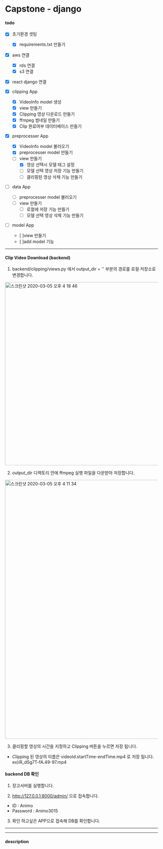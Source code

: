 # Capstone - django

#### todo

- [x] 초기환경 셋팅
  - [x] requirements.txt 만들기
  
- [x] aws 연결
  - [x] rds 연결
  - [x] s3 연결
  
- [x] react django 연결

- [x] clipping App 
  - [x]  VideoInfo model 생성
  - [x]  view 만들기
    - [x]  Clipping 영상 다운로드 만들기
    - [x]  ffmpeg 썸네일 만들기
    - [x]  Clip 완료여부 데이터베이스 만들기
    
- [x] preprocesser App
  - [x]  VideoInfo model 불러오기
  - [x]  preprocesser model 만들기
  - [ ]  view 만들기
      - [x]  영상 선택시 모델 태그 설정
      - [ ]  모델 선택 영상 저장 기능 만들기
      - [ ]  클리핑된 영상 삭제 기능 만들기
      
- [ ] data App
  - [ ]  preprocesser model 불러오기
  - [ ]  view 만들기
      - [ ]  로컬에 저장 기능 만들기
      - [ ]  모델 선택 영상 삭제 기능 만들기
      
- [ ] model App
  - [ ]view 만들기
  - [ ]add model 기능
      

***
#### Clip Video Download (backend)

1. backend/clipping/views.py 에서 output_dir = '' 부분의 경로를 로컬 저장소로 변경합니다.
<div>
  <img width="602" alt="스크린샷 2020-03-05 오후 4 18 46" src="https://user-images.githubusercontent.com/46099115/75957289-0e6d4380-5efd-11ea-9e66-3744cc087aa0.png">
<div/>
  
2. output_dir 디렉토리 안에 ffmpeg 실행 파일을 다운받아 저장합니다.
<div>
  <img width="851" alt="스크린샷 2020-03-05 오후 4 11 34" src="https://user-images.githubusercontent.com/46099115/75957142-bafaf580-5efc-11ea-871b-38c1ee6a2312.png">
<div/>

3. 클리핑할 영상의 시간을 지정하고 Clipping 버튼을 누르면 저장 됩니다.
- Clipping 된 영상의 이름은 videoId.startTime-endTime.mp4 로 저장 됩니다.
  ex)iR_dSg7T-fA.49-97.mp4
  
#### backend DB 확인
1. 장고서버를 실행합니다.

2. http://127.0.0.1:8000/admin/ 으로 접속합니다.
- ID : Animo
- Password : Animo3015

3. 확인 하고싶은 APP으로 접속해 DB를 확인합니다.

***

   
    




---

#### description

